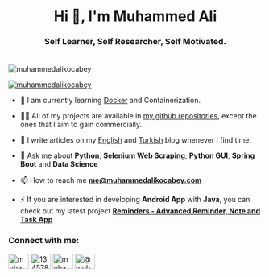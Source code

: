 <h1 align="center">Hi 👋, I'm Muhammed Ali</h1>
<h3 align="center">Self Learner, Self Researcher, Self Motivated.</br></br> </h3>

<p align="left"> <img src="https://komarev.com/ghpvc/?username=muhammedalikocabey&label=Profile%20views&color=0e75b6&style=flat" alt="muhammedalikocabey" /> </p>

<p align="left"> <a href="https://github.com/ryo-ma/github-profile-trophy"><img src="https://github-profile-trophy.vercel.app/?username=muhammedalikocabey" alt="muhammedalikocabey" /></a> </p>




<!-- 🔭 I’m currently working on [Natural Language Processing Graduate Project](https://github.com/muhammedalikocabey/Self-Taught/tree/master/Natural%20Language%20Processing) -->

- 🌱 I am currently learning [Docker](https://www.udemy.com/course/adan-zye-docker/) and Containerization.

- 👨‍💻 All of my projects are available in [my github repositories](https://github.com/muhammedalikocabey/), except the ones that I aim to gain commercially.

- 📝 I write articles on my [English](https://www.muhammedalikocabey.com/blog-en/) and [Turkish](https://www.muhammedalikocabey.com/blog-tr/) blog whenever I find time.

- 💬 Ask me about **Python**, **Selenium Web Scraping**, **Python GUI**, **Spring Boot** and **Data Science**

- 📫 How to reach me **me@muhammedalikocabey.com**

- ⚡ If you are interested in developing **Android App** with **Java**, you can check out my latest project **[Reminders - Advanced Reminder, Note and Task App](https://github.com/muhammedalikocabey/Reminders-Android-Application)**


<h3 align="left">Connect with me:</h3>
<p align="left">
<a href="https://linkedin.com/in/muhammedalikocabey" target="blank"><img align="center" src="https://cdn.jsdelivr.net/npm/simple-icons@3.0.1/icons/linkedin.svg" alt="muhammedalikocabey" height="30" width="40" /></a>
<a href="https://stackoverflow.com/users/13457877" target="blank"><img align="center" src="https://cdn.jsdelivr.net/npm/simple-icons@3.0.1/icons/stackoverflow.svg" alt="13457877" height="30" width="40" /></a>
<a href="https://kaggle.com/muhammedalikocabey" target="blank"><img align="center" src="https://cdn.jsdelivr.net/npm/simple-icons@3.0.1/icons/kaggle.svg" alt="muhammedalikocabey" height="30" width="40" /></a>
<a href="https://medium.com/@muhammedalikocabey" target="blank"><img align="center" src="https://cdn.jsdelivr.net/npm/simple-icons@3.0.1/icons/medium.svg" alt="@muhammedalikocabey" height="30" width="40" /></a>
</p>
